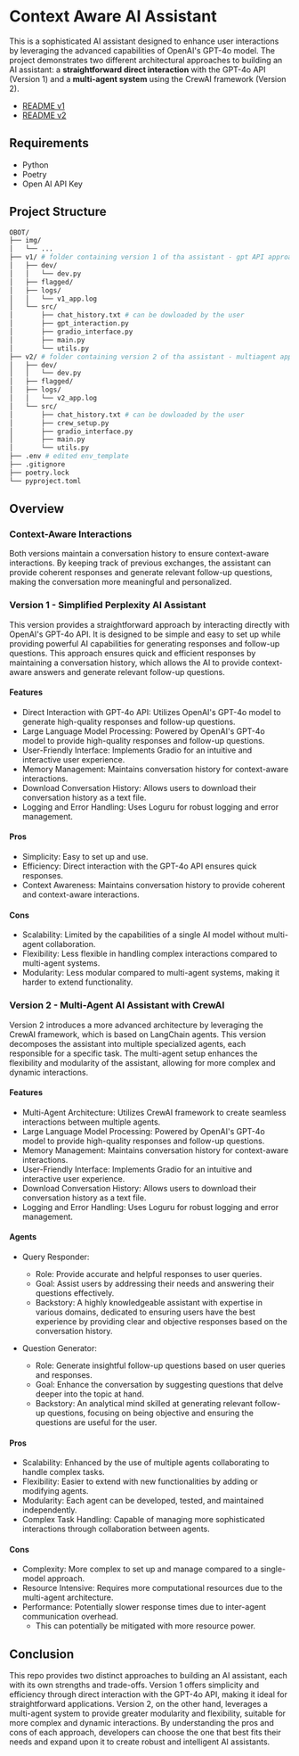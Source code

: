 
# Context Aware AI Assistant
This is a sophisticated AI assistant designed to enhance user interactions by leveraging the advanced capabilities of OpenAI's GPT-4o model. The project demonstrates two different architectural approaches to building an AI assistant: a **straightforward direct interaction** with the GPT-4o API (Version 1) and a **multi-agent system** using the CrewAI framework (Version 2).
- [README v1](https://github.com/lemberck/obot/blob/master/v1/README.md)
- [README v2](https://github.com/lemberck/obot/blob/master/v2/README.md)

## Requirements
- Python
- Poetry
- Open AI API Key


## Project Structure
```bash
OBOT/
├── img/ 
│   └── ...
├── v1/ # folder containing version 1 of tha assistant - gpt API approach
│   ├── dev/
│   │   └── dev.py
│   ├── flagged/ 
│   ├── logs/
│   │   └── v1_app.log
│   └── src/
│       ├── chat_history.txt # can be dowloaded by the user
│       ├── gpt_interaction.py
│       ├── gradio_interface.py
│       ├── main.py
│       └── utils.py
├── v2/ # folder containing version 2 of tha assistant - multiagent approach
│   ├── dev/
│   │   └── dev.py
│   ├── flagged/ 
│   ├── logs/
│   │   └── v2_app.log
│   └── src/
│       ├── chat_history.txt # can be dowloaded by the user
│       ├── crew_setup.py
│       ├── gradio_interface.py
│       ├── main.py
│       └── utils.py
├── .env # edited env_template
├── .gitignore
├── poetry.lock
└── pyproject.toml
```

## Overview

### Context-Aware Interactions
Both versions maintain a conversation history to ensure context-aware interactions. By keeping track of previous exchanges, the assistant can provide coherent responses and generate relevant follow-up questions, making the conversation more meaningful and personalized.

### Version 1 - Simplified Perplexity AI Assistant
This version provides a straightforward approach by interacting directly with OpenAI's GPT-4o API. It is designed to be simple and easy to set up while providing powerful AI capabilities for generating responses and follow-up questions. This approach ensures quick and efficient responses by maintaining a conversation history, which allows the AI to provide context-aware answers and generate relevant follow-up questions.

#### Features
- Direct Interaction with GPT-4o API: Utilizes OpenAI's GPT-4o model to generate high-quality responses and follow-up questions.
- Large Language Model Processing: Powered by OpenAI's GPT-4o model to provide high-quality responses and follow-up questions.
- User-Friendly Interface: Implements Gradio for an intuitive and interactive user experience.
- Memory Management: Maintains conversation history for context-aware interactions.
- Download Conversation History: Allows users to download their conversation history as a text file.
- Logging and Error Handling: Uses Loguru for robust logging and error management.

#### Pros
- Simplicity: Easy to set up and use.
- Efficiency: Direct interaction with the GPT-4o API ensures quick responses.
- Context Awareness: Maintains conversation history to provide coherent and context-aware interactions.
#### Cons
- Scalability: Limited by the capabilities of a single AI model without multi-agent collaboration.
- Flexibility: Less flexible in handling complex interactions compared to multi-agent systems.
- Modularity: Less modular compared to multi-agent systems, making it harder to extend functionality.

### Version 2 - Multi-Agent AI Assistant with CrewAI
Version 2 introduces a more advanced architecture by leveraging the CrewAI framework, which is based on LangChain agents. This version decomposes the assistant into multiple specialized agents, each responsible for a specific task. The multi-agent setup enhances the flexibility and modularity of the assistant, allowing for more complex and dynamic interactions.

#### Features
- Multi-Agent Architecture: Utilizes CrewAI framework to create seamless interactions between multiple agents.
- Large Language Model Processing: Powered by OpenAI's GPT-4o model to provide high-quality responses and follow-up questions.
- Memory Management: Maintains conversation history for context-aware interactions.
- User-Friendly Interface: Implements Gradio for an intuitive and interactive user experience.
- Download Conversation History: Allows users to download their conversation history as a text file.
- Logging and Error Handling: Uses Loguru for robust logging and error management.

#### Agents
- Query Responder:

    - Role: Provide accurate and helpful responses to user queries.
    - Goal: Assist users by addressing their needs and answering their questions effectively.
    - Backstory: A highly knowledgeable assistant with expertise in various domains, dedicated to ensuring users have the best experience by providing clear and objective responses based on the conversation history.
- Question Generator:

    - Role: Generate insightful follow-up questions based on user queries and responses.
    - Goal: Enhance the conversation by suggesting questions that delve deeper into the topic at hand.
    - Backstory: An analytical mind skilled at generating relevant follow-up questions, focusing on being objective and ensuring the questions are useful for the user.

#### Pros
- Scalability: Enhanced by the use of multiple agents collaborating to handle complex tasks.
- Flexibility: Easier to extend with new functionalities by adding or modifying agents.
- Modularity: Each agent can be developed, tested, and maintained independently.
- Complex Task Handling: Capable of managing more sophisticated interactions through collaboration between agents.
#### Cons
- Complexity: More complex to set up and manage compared to a single-model approach.
- Resource Intensive: Requires more computational resources due to the multi-agent architecture.
- Performance: Potentially slower response times due to inter-agent communication overhead.
    - This can potentially be mitigated with more resource power.


## Conclusion
This repo provides two distinct approaches to building an AI assistant, each with its own strengths and trade-offs. Version 1 offers simplicity and efficiency through direct interaction with the GPT-4o API, making it ideal for straightforward applications. Version 2, on the other hand, leverages a multi-agent system to provide greater modularity and flexibility, suitable for more complex and dynamic interactions. By understanding the pros and cons of each approach, developers can choose the one that best fits their needs and expand upon it to create robust and intelligent AI assistants.
